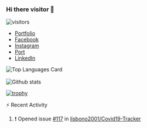 ### Hi there visitor 👋
![visitors](https://visitor-badge.glitch.me/badge?page_id=noboomta)

  * [Portfolio](https://puvana-dev.web.app/)
  * [Facebook](https://www.facebook.com/boom.puvana)
  * [Instagram](https://www.instagram.com/noboomta/)
  * [Port](https://noboomta.github.io/)
  * [LinkedIn](https://www.linkedin.com/in/puvana-swatvanith-74706b205/)
  
  ![Top Languages Card](https://github-readme-stats.vercel.app/api/top-langs/?username=noboomta&layout=compact&theme=python&langs_count=10&hide=CMake,Makefile)<br><br>
  ![Github stats](https://github-readme-stats.vercel.app/api?username=noboomta&theme=highcontrast&show_icons=true&count_private=true&theme=python) 
  
 [![trophy](https://github-profile-trophy.vercel.app/?username=ryo-ma)](https://github.com/ryo-ma/github-profile-trophy)

⚡ Recent Activity

<!--START_SECTION:activity-->
1. ❗️ Opened issue [#117](https://github.com/lisbono2001/Covid19-Tracker/issues/117) in [lisbono2001/Covid19-Tracker](https://github.com/lisbono2001/Covid19-Tracker)
<!--END_SECTION:activity-->
